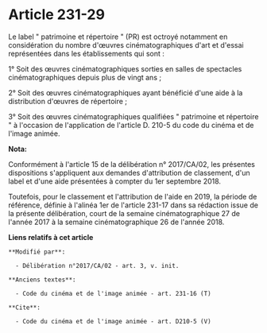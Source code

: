 # Article 231-29

Le label " patrimoine et répertoire " (PR) est octroyé notamment en considération du nombre d'œuvres cinématographiques d'art
et d'essai représentées dans les établissements qui sont :

1° Soit des œuvres cinématographiques sorties en salles de spectacles cinématographiques depuis plus de vingt ans ;

2° Soit des œuvres cinématographiques ayant bénéficié d'une aide à la distribution d'œuvres de répertoire ;

3° Soit des œuvres cinématographiques qualifiées " patrimoine et répertoire " à l'occasion de l'application de l'article D.
210-5 du code du cinéma et de l'image animée.

**Nota:**

Conformément à l'article 15 de la délibération n° 2017/CA/02, les présentes dispositions s'appliquent aux demandes
d'attribution de classement, d'un label et d'une aide présentées à compter du 1er septembre 2018.

Toutefois, pour le classement et l'attribution de l'aide en 2019, la période de référence, définie à l'alinéa 1er de
l'article 231-17 dans sa rédaction issue de la présente délibération, court de la semaine cinématographique 27 de l'année
2017 à la semaine cinématographique 26 de l'année 2018.

**Liens relatifs à cet article**

	**Modifié par**:

	  - Délibération n°2017/CA/02 - art. 3, v. init.

	**Anciens textes**:

	  - Code du cinéma et de l'image animée - art. 231-16 (T)

	**Cite**:

	  - Code du cinéma et de l'image animée - art. D210-5 (V)
